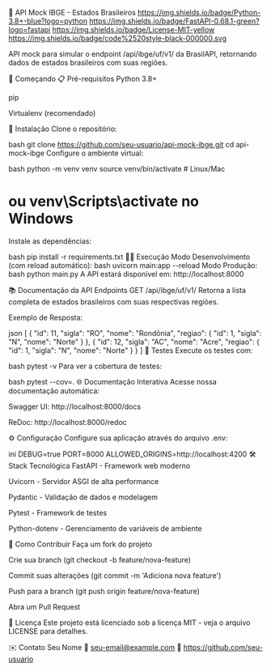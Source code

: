 📌 API Mock IBGE - Estados Brasileiros
https://img.shields.io/badge/Python-3.8+-blue?logo=python
https://img.shields.io/badge/FastAPI-0.68.1-green?logo=fastapi
https://img.shields.io/badge/License-MIT-yellow
https://img.shields.io/badge/code%2520style-black-000000.svg

API mock para simular o endpoint /api/ibge/uf/v1/ da BrasilAPI, retornando dados de estados brasileiros com suas regiões.

🚀 Começando
📋 Pré-requisitos
Python 3.8+

pip

Virtualenv (recomendado)

🔧 Instalação
Clone o repositório:

bash
git clone https://github.com/seu-usuario/api-mock-ibge.git
cd api-mock-ibge
Configure o ambiente virtual:

bash
python -m venv venv
source venv/bin/activate  # Linux/Mac
# ou venv\Scripts\activate no Windows
Instale as dependências:

bash
pip install -r requirements.txt
🏃‍♂️ Execução
Modo Desenvolvimento (com reload automático):
bash
uvicorn main:app --reload
Modo Produção:
bash
python main.py
A API estará disponível em: http://localhost:8000

📚 Documentação da API
Endpoints
GET /api/ibge/uf/v1/
Retorna a lista completa de estados brasileiros com suas respectivas regiões.

Exemplo de Resposta:

json
[
  {
    "id": 11,
    "sigla": "RO",
    "nome": "Rondônia",
    "regiao": {
      "id": 1,
      "sigla": "N",
      "nome": "Norte"
    }
  },
  {
    "id": 12,
    "sigla": "AC",
    "nome": "Acre",
    "regiao": {
      "id": 1,
      "sigla": "N",
      "nome": "Norte"
    }
  }
]
🧪 Testes
Execute os testes com:

bash
pytest -v
Para ver a cobertura de testes:

bash
pytest --cov=.
🌐 Documentação Interativa
Acesse nossa documentação automática:

Swagger UI: http://localhost:8000/docs

ReDoc: http://localhost:8000/redoc

⚙️ Configuração
Configure sua aplicação através do arquivo .env:

ini
DEBUG=true
PORT=8000
ALLOWED_ORIGINS=http://localhost:4200
🛠 Stack Tecnológica
FastAPI - Framework web moderno

Uvicorn - Servidor ASGI de alta performance

Pydantic - Validação de dados e modelagem

Pytest - Framework de testes

Python-dotenv - Gerenciamento de variáveis de ambiente

🤝 Como Contribuir
Faça um fork do projeto

Crie sua branch (git checkout -b feature/nova-feature)

Commit suas alterações (git commit -m 'Adiciona nova feature')

Push para a branch (git push origin feature/nova-feature)

Abra um Pull Request

📄 Licença
Este projeto está licenciado sob a licença MIT - veja o arquivo LICENSE para detalhes.

✉️ Contato
Seu Nome
📧 seu-email@example.com
🔗 https://github.com/seu-usuario
